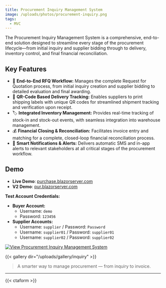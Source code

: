 ```yaml
---
title: Procurement Inquiry Management System
image: /uploads/photos/procurement-inquiry.png
tags:
  - MVC
---
```


The Procurement Inquiry Management System is a comprehensive, end-to-end solution designed to streamline every stage of the procurement lifecycle—from initial inquiry and supplier bidding through to delivery, inventory control, and final financial reconciliation.

## Key Features

- 📄 **End-to-End RFQ Workflow:** Manages the complete Request for Quotation process, from initial inquiry creation and supplier bidding to detailed evaluation and final awarding.
- 🚚 **QR-Code Based Delivery Tracking:** Enables suppliers to print shipping labels with unique QR codes for streamlined shipment tracking and verification upon receipt.
- 🏷️ **Integrated Inventory Management:** Provides real-time tracking of stock-in and stock-out events, with seamless integration into warehouse management.
- 💰 **Financial Closing & Reconciliation:** Facilitates invoice entry and matching for a complete, closed-loop financial reconciliation process.
- 📢 **Smart Notifications & Alerts:** Delivers automatic SMS and in-app alerts to relevant stakeholders at all critical stages of the procurement workflow.

## Demo

- **Live Demo**: [purchase.blazorserver.com](http://purchase.blazorserver.com)
- **V2 Demo**: [pur.blazorserver.com](http://pur.blazorserver.com)

**Test Account Credentials:**

*   **Buyer Account:**
    *   Username: `demo`
    *   Password: `123456`
*   **Supplier Accounts:**
    *   Username: `supplier` / Password: `Password`
    *   Username: `supplier01` / Password: `supplier01`
    *   Username: `supplier02` / Password: `supplier02`

[![View Procurement Inquiry Management System](/uploads/photos/inquiry/01.png)](/uploads/photos/inquiry/01.png)

{{< gallery dir="/uploads/gallery/inquiry" >}}

> A smarter way to manage procurement — from inquiry to invoice.

---

{{< ctaform >}}